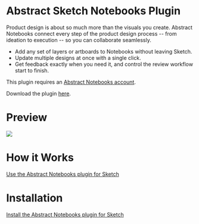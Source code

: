 # Abstract Sketch Notebooks Plugin

Product design is about so much more than the visuals you create. Abstract Notebooks connect every step of the product design process -- from ideation to execution -- so you can collaborate seamlessly. 

- Add any set of layers or artboards to Notebooks without leaving Sketch.
- Update multiple designs at once with a single click.
- Get feedback exactly when you need it, and control the review workflow start to finish.

This plugin requires an [Abstract Notebooks account](abstract.com).

Download the plugin [here](https://github.com/goabstract/sketch-notebooks-plugin/releases).

# Preview

![](./sketch-plugin.gif)

# How it Works

[Use the Abstract Notebooks plugin for Sketch](https://help.abstract.com/hc/en-us/articles/360057037712)

# Installation

[Install the Abstract Notebooks plugin for Sketch](https://help.abstract.com/hc/en-us/articles/360057037792)



